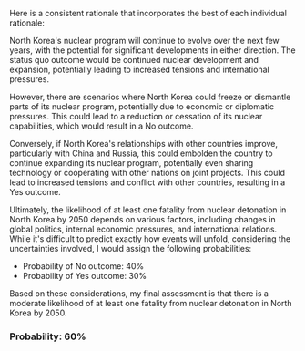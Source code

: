 Here is a consistent rationale that incorporates the best of each individual rationale:

North Korea's nuclear program will continue to evolve over the next few years, with the potential for significant developments in either direction. The status quo outcome would be continued nuclear development and expansion, potentially leading to increased tensions and international pressures.

However, there are scenarios where North Korea could freeze or dismantle parts of its nuclear program, potentially due to economic or diplomatic pressures. This could lead to a reduction or cessation of its nuclear capabilities, which would result in a No outcome.

Conversely, if North Korea's relationships with other countries improve, particularly with China and Russia, this could embolden the country to continue expanding its nuclear program, potentially even sharing technology or cooperating with other nations on joint projects. This could lead to increased tensions and conflict with other countries, resulting in a Yes outcome.

Ultimately, the likelihood of at least one fatality from nuclear detonation in North Korea by 2050 depends on various factors, including changes in global politics, internal economic pressures, and international relations. While it's difficult to predict exactly how events will unfold, considering the uncertainties involved, I would assign the following probabilities:

* Probability of No outcome: 40%
* Probability of Yes outcome: 30%

Based on these considerations, my final assessment is that there is a moderate likelihood of at least one fatality from nuclear detonation in North Korea by 2050.

### Probability: 60%